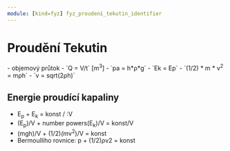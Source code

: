 ```yaml
---
module: [kind=fyz] fyz_proudení_tekutin_identifier
---
```


# Proudění Tekutin

<foto>
- objemový průtok
- `Q = V/t` [m<sup>3</sup>]

<foto>
- `pa = h*ρ*g`
- `Ek = Ep`
- `(1/2) * m * v<sup>2</sup> = mρh`
- `v = sqrt(2ρh)`

## Energie proudící kapaliny
- E<sub>p</sub> + E<sub>k</sub> = konst / :V
- (E<sub>p</sub>)/V + number powers(E<sub>k</sub>)/V = konst/V
- (mgh)/V + (1/2)*(m*v<sup>2</sup>)/V = konst
- Bermoulliho rovnice: p + (1/2)ρv</sup>2</sup> = konst